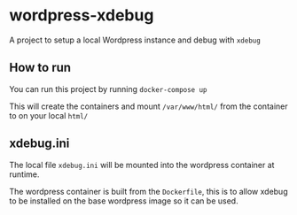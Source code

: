 # wordpress-xdebug

A project to setup a local Wordpress instance and debug with `xdebug`

## How to run

You can run this project by running `docker-compose up`

This will create the containers and mount `/var/www/html/` from the container to on your local `html/`

## xdebug.ini

The local file `xdebug.ini` will be mounted into the wordpress container at runtime. 

The wordpress container is built from the `Dockerfile`, this is to allow xdebug to be installed on the base wordpress image so it can be used.